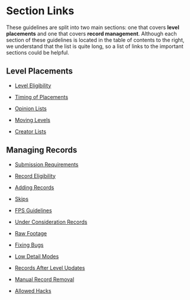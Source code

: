 <div class='panel fade js-scroll-anim' data-anim='fade'>

# Section Links

These guidelines are split into two main sections: one that covers **level placements** and one that covers **record management**. Although each section of these guidelines is located in the table of contents to the right, we understand that the list is quite long, so a list of links to the important sections could be helpful.

## Level Placements

- [Level Eligibility](/guidelines/listplacements/#level-eligibility)

- [Timing of Placements](/guidelines/listplacements/#timing)

- [Opinion Lists](/guidelines/listopinions)

- [Moving Levels](/guidelines/listplacements/#movements)

- [Creator Lists](/guidelines/listplacements/#creators)

## Managing Records

- [Submission Requirements](/guidelines/records/#submissions)

- [Record Eligibility](/guidelines/eligibility)

- [Adding Records](/guidelines/records/#additions)

- [Skips](/guidelines/eligibility/#skips)

- [FPS Guidelines](/guidelines/eligibility/#fps)

- [Under Consideration Records](/guidelines/eligibility/#uc-records)

- [Raw Footage](/guidelines/rawfootage)

- [Fixing Bugs](/guidelines/eligibility/#bugfixes)

- [Low Detail Modes](/guidelines/lowdetailmodes)

- [Records After Level Updates](/guidelines/levelupdates/#records-after-level-updates)

- [Manual Record Removal](/guidelines/records/#manual-record-removal)

- [Allowed Hacks](/guidelines/miscellaneous/#allowed-hacks)

</div>
